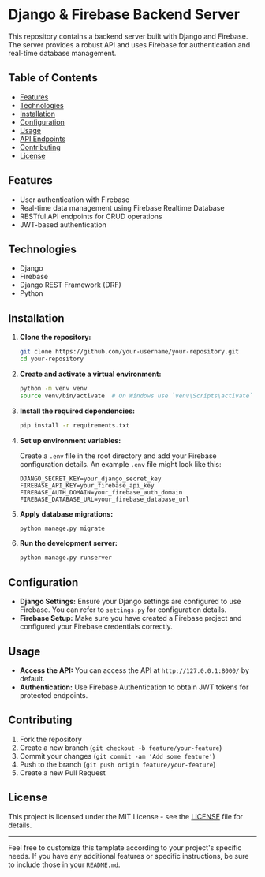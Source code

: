 # Django & Firebase Backend Server

This repository contains a backend server built with Django and Firebase. The server provides a robust API and uses Firebase for authentication and real-time database management.

## Table of Contents

- [Features](#features)
- [Technologies](#technologies)
- [Installation](#installation)
- [Configuration](#configuration)
- [Usage](#usage)
- [API Endpoints](#api-endpoints)
- [Contributing](#contributing)
- [License](#license)

## Features

- User authentication with Firebase
- Real-time data management using Firebase Realtime Database
- RESTful API endpoints for CRUD operations
- JWT-based authentication

## Technologies

- Django
- Firebase
- Django REST Framework (DRF)
- Python

## Installation

1. **Clone the repository:**

    ```bash
    git clone https://github.com/your-username/your-repository.git
    cd your-repository
    ```

2. **Create and activate a virtual environment:**

    ```bash
    python -m venv venv
    source venv/bin/activate  # On Windows use `venv\Scripts\activate`
    ```

3. **Install the required dependencies:**

    ```bash
    pip install -r requirements.txt
    ```

4. **Set up environment variables:**

    Create a `.env` file in the root directory and add your Firebase configuration details. An example `.env` file might look like this:

    ```env
    DJANGO_SECRET_KEY=your_django_secret_key
    FIREBASE_API_KEY=your_firebase_api_key
    FIREBASE_AUTH_DOMAIN=your_firebase_auth_domain
    FIREBASE_DATABASE_URL=your_firebase_database_url
    ```

5. **Apply database migrations:**

    ```bash
    python manage.py migrate
    ```

6. **Run the development server:**

    ```bash
    python manage.py runserver
    ```

## Configuration

- **Django Settings:** Ensure your Django settings are configured to use Firebase. You can refer to `settings.py` for configuration details.
- **Firebase Setup:** Make sure you have created a Firebase project and configured your Firebase credentials correctly.

## Usage

- **Access the API:** You can access the API at `http://127.0.0.1:8000/` by default.
- **Authentication:** Use Firebase Authentication to obtain JWT tokens for protected endpoints.


## Contributing

1. Fork the repository
2. Create a new branch (`git checkout -b feature/your-feature`)
3. Commit your changes (`git commit -am 'Add some feature'`)
4. Push to the branch (`git push origin feature/your-feature`)
5. Create a new Pull Request

## License

This project is licensed under the MIT License - see the [LICENSE](LICENSE) file for details.

---

Feel free to customize this template according to your project's specific needs. If you have any additional features or specific instructions, be sure to include those in your `README.md`.

